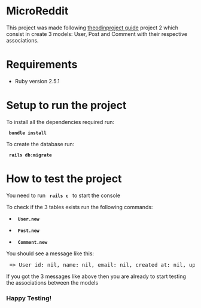 
# MicroReddit
This project was made following [theodinproject guide](https://www.theodinproject.com/courses/ruby-on-rails/lessons/building-with-active-record-ruby-on-rails) project 2 which consist in create 3 models: User, Post and Comment with their respective associations.

# Requirements
 <ul>
  <li>Ruby version 2.5.1</li>
 </ul>
 
# Setup to run the project

<p>To install all the dependencies required run:</p>
<p><strong><code> bundle install </code></strong></p>

<p>To create the database run: </p>
<p><strong><code> rails db:migrate </code></strong></p>


# How to test the project
<p>
  You need to run <strong><code> rails c </code></strong> to start the console
</p>
<p>
  To check if the 3 tables exists run the following commands:
</p>
<p>
  <ul>
    <li>
      <p><strong><code> User.new </code></strong></p>
    </li>
    <li>
      <p><strong><code> Post.new </code></strong></p>
    </li>
    <li>
      <p><strong><code> Comment.new </code></strong></p>
    </li>
  </ul>
</p>

<p> You should see a message like this: <pre> => User id: nil, name: nil, email: nil, created_at: nil, updated_at: nil</pre> </p>
<p> If you got the 3 messages like above then you are already to start testing the associations between the models </p>

### Happy Testing!  
  
